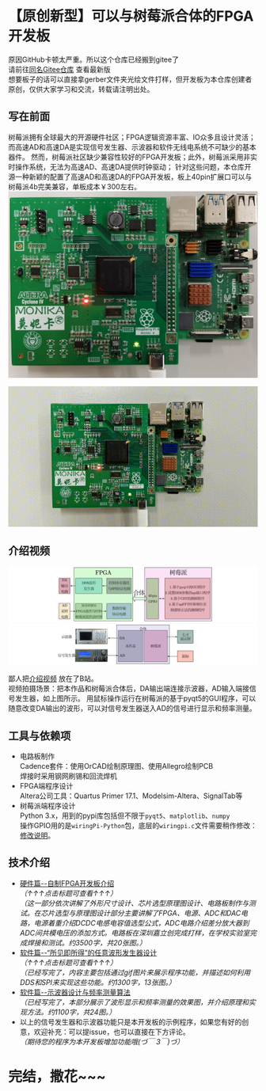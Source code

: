 # 【原创新型】可以与树莓派合体的FPGA开发板
原因GitHub卡顿太严重。所以这个仓库已经搬到gitee了     
请前往[同名Gitee仓库](https://gitee.com/lu1198373615/MonikaSystem) 查看最新版       
想要板子的话可以直接拿gerber文件夹光绘文件打样，但开发板为本仓库创建者原创，仅供大家学习和交流，转载请注明出处。       
## 写在前面
树莓派拥有全球最大的开源硬件社区；FPGA逻辑资源丰富、IO众多且设计灵活；而高速AD和高速DA是实现信号发生器、示波器和软件无线电系统不可缺少的基本器件。
然而，树莓派社区缺少兼容性较好的FPGA开发板；此外，树莓派采用非实时操作系统，无法为高速AD、高速DA提供时钟驱动；
针对这些问题，本仓库开源一种新颖的配置了高速AD和高速DA的FPGA开发板，板上40pin扩展口可以与树莓派4b完美兼容，单板成本￥300左右。   
<img src='photo/waiguan.jpg'/>
    
<img src='photo/show.gif'/>
    
## 介绍视频
<img src='photo/zongti.jpg'/>
    
<img src='photo/lianjie.jpg'/>
    
鄙人把[介绍视频](https://www.bilibili.com/video/BV1644y1q7s1/) 放在了B站。     
视频拍摄场景：把本作品和树莓派合体后，DA输出端连接示波器，AD输入端接信号发生器，如上图所示。
用鼠标操作运行在树莓派的基于pyqt5的GUI程序，可以随意改变DA输出的波形，可以对信号发生器送入AD的信号进行显示和频率测量。     
## 工具与依赖项
+ 电路板制作      
Cadence套件：使用OrCAD绘制原理图、使用Allegro绘制PCB     
焊接时采用钢网刷锡和回流焊机     
+ FPGA端程序设计       
Altera公司工具：Quartus Primer 17.1、Modelsim-Altera、SignalTab等       
+ 树莓派端程序设计      
Python 3.x，用到的pypi库包括但不限于`pyqt5`、`matplotlib`、`numpy`       
操作GPIO用的是`wiringPi-Python`包，底层的`wiringpi.c`文件需要稍作修改：[修改说明](https://github.com/lu1198373615/MonikaSystem/blob/master/MODIFY.md)。
## 技术介绍
+ [硬件篇--自制FPGA开发板介绍](https://github.com/lu1198373615/MonikaSystem/blob/master/HARDWARE.MD)   
_（↑↑↑点击标题可查看↑↑↑）_    
_（这一部分依次讲解了外形尺寸设计、芯片选型原理图设计、电路板制作与测试。在芯片选型与原理图设计部分主要讲解了FPGA、电源、ADC和DAC电路，电源着重介绍DCDC电感电容值选型公式，ADC电路介绍差分放大器到ADC间共模电压的添加方式。电路板在深圳嘉立创完成打样，在学校实验室完成焊接和测试。约3500字，共20张图。）_    
+ [软件篇--“所见即所得”的任意波形发生器设计](https://github.com/lu1198373615/MonikaSystem/blob/master/SIGNALGENERATOR.md)    
_（↑↑↑点击标题可查看↑↑↑）_    
_（已经写完了，内容主要包括通过gif图片来展示程序功能，并描述如何利用DDS和SPI来实现这些功能。约1300字，13张图。）_    
+ [软件篇--示波器设计与频率测量算法](https://github.com/lu1198373615/MonikaSystem/blob/master/OSCILLOSCOPE.md)    
_（已经写完了，本部分展示了波形显示和频率测量的效果图，并介绍原理和实现方法。约1100字，共24图。）_    
+ 以上的信号发生器和示波器功能只是本开发板的示例程序，如果您有好的创意，欢迎补充：可以提issue，也可以直接在下方评论。     
_（期待您的程序为本开发板增加功能哦(づ￣ 3￣)づ）_     


# 完结，撒花~~~


